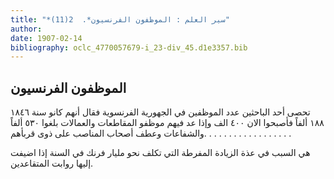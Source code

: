 ```yaml
---
title: "*سير العلم : الموظفون الفرنسيون*.  2(11)"
author: 
date: 1907-02-14
bibliography: oclc_4770057679-i_23-div_45.d1e3357.bib
---
```




##  الموظفون الفرنسيون 


 تحصى  أحد  الباحثين عدد الموظفين في الجهورية الفرنسوية فقال أنهم كانو سنة  ١٨٤٦  ١٨٨  ألفاً فأصبحوا الان  ٤٠٠  الف  وإذا عد فيهم موظفو المقاطعات والعمالات بلغوا  ٥٣٠  ألفاً والشفاعات وعطف أصحاب المناصب على ذوى قربأهم. . . . . . . . . . . . . . . . . . 

 هي السبب في عذة الزيادة المفرطة التي تكلف نحو مليار فرنك في السنة إذا اضيفت إليها روابت المتقاعدين. 
